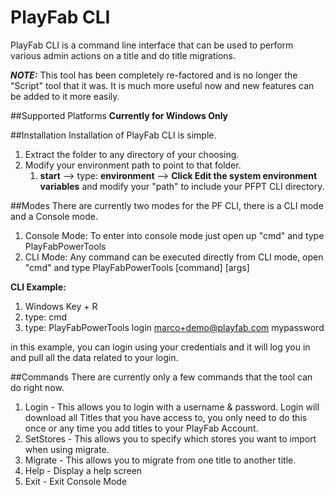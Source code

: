 # PlayFab CLI
PlayFab CLI  is a command line interface that can be used to perform various admin actions on a title and do title migrations.

***NOTE:*** This tool has been completely re-factored and is no longer the "Script" tool that it was.  It is much more useful now and new features can be added to it more easily.

##Supported Platforms
**Currently for Windows Only**

##Installation
Installation of PlayFab CLI is simple.  

1. Extract the folder to any directory of your choosing.
2. Modify your environment path to point to that folder.
	1. **start** --> type: **environment** --> **Click Edit the system environment variables**  and modify your "path" to include your PFPT CLI directory.

##Modes
There are currently two modes for the PF CLI,  there is a CLI mode and a Console mode.

1. Console Mode: To enter into console mode just open up "cmd" and type PlayFabPowerTools
2. CLI Mode: Any command can be executed directly from CLI mode,  open "cmd" and type PlayFabPowerTools [command] [args]   

**CLI Example:**
1. Windows Key + R
2. type: cmd 
3. type: PlayFabPowerTools login marco+demo@playfab.com mypassword

in this example, you can login using your credentials and it will log you in and pull all the data related to your login.


##Commands
There are currently only a few commands that the tool can do right now.

1. Login - This allows you to login with a username & password.  Login will download all Titles that you have access to, you only need to do this once or any time you add titles to your PlayFab Account.
2. SetStores - This allows you to specify which stores you want to import when using migrate.
3. Migrate - This allows you to migrate from one title to another title. 
4. Help - Display a help screen
5. Exit - Exit Console Mode

